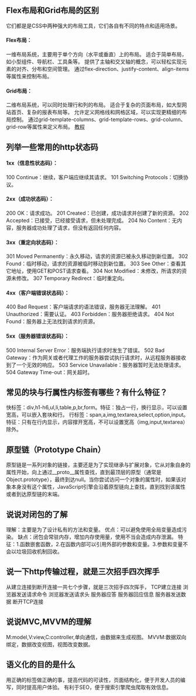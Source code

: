 ## Flex布局和Grid布局的区别
它们都是是CSS中两种强大的布局工具，它们各自有不同的特点和适用场景。

#### Flex布局：
一维布局系统，主要用于单个方向（水平或垂直）上的布局。
适合于简单布局，如小型组件、导航栏、工具条等。
提供了主轴和交叉轴的概念，可以轻松实现元素的对齐、分布和空间管理。
通过flex-direction、justify-content、align-items等属性来控制布局。

#### Grid布局：
二维布局系统，可以同时处理行和列的布局。
适合于复杂的页面布局，如大型网站首页、复杂的报表布局等。
允许定义网格线和网格区域，可以实现更精细的布局控制。
通过grid-template-columns、grid-template-rows、grid-column、grid-row等属性来定义布局。
[教程](https://www.ruanyifeng.com/blog/2019/03/grid-layout-tutorial.html)

## 列举一些常用的http状态码

#### 1xx（信息性状态码）：

100 Continue：继续，客户端应继续其请求。
101 Switching Protocols：切换协议。

#### 2xx（成功状态码）：

200 OK：请求成功。
201 Created：已创建，成功请求并创建了新的资源。
202 Accepted：已接受，已经接受请求，但未处理完成。
204 No Content：无内容，服务器成功处理了请求，但没有返回任何内容。

#### 3xx（重定向状态码）：

301 Moved Permanently：永久移动，请求的资源已被永久移动到新位置。
302 Found：临时移动，请求的资源被临时移动到新位置。
303 See Other：查看其它地址，使用GET和POST请求查看。
304 Not Modified：未修改，所请求的资源未修改。
307 Temporary Redirect：临时重定向。

#### 4xx（客户端错误状态码）：

400 Bad Request：客户端请求的语法错误，服务器无法理解。
401 Unauthorized：需要认证。
403 Forbidden：服务器拒绝请求。
404 Not Found：服务器上无法找到请求的资源。

#### 5xx（服务器错误状态码）：

500 Internal Server Error：服务端执行请求时发生了错误。
502 Bad Gateway：作为网关或者代理工作的服务器尝试执行请求时，从远程服务器接收到了一个无效的响应。
503 Service Unavailable：服务器暂时无法处理请求。
504 Gateway Time-out：网关超时。

## 常见的块与行属性内标签有哪些？有什么特征？

快标签：div,h1-h6,ul,li,table,p,br,form。特征：独占一行，换行显示，可以设置宽高，可以嵌入套块和行。
行标签：span,a,img,textarea,select,option,input。特征：只有在行内显示，内容撑开宽高，不可以设置宽高（img,input,textarea）除外。

## 原型链（Prototype Chain）

原型链是一系列对象的链接，主要还是为了实现继承与扩展对象，它从对象自身的属性开始，向上通过__proto__属性查找，直到最顶层的原型（通常是Object.prototype），最终到达null。当你尝试访问一个对象的属性时，如果该对象本身没有这个属性，JavaScript引擎会沿着原型链向上查找，直到找到该属性或者到达原型链的末端。

## 说说对闭包的了解

理解：主要是为了设计私有的方法和变量。
优点：可以避免使用全局变量造成污染。
缺点：闭包会常驻内存，增加内存使用量，使用不当会造成内存泄漏。
特征：1.函数嵌套函数，2.在函数内部可以引用外部的参数和变量。3.参数和变量不会以垃圾回收机制回收。

## 说一下http传输过程，就是三次招手四次挥手

从建立连接到断开连接一共七个步骤，就是三次招手四次挥手， TCP建立连接 浏览器发送请求命令 浏览器发送请求头 服务器应答 服务器回应信息 服务器发送数据 断开TCP连接

## 说说MVC,MVVM的理解

M:model,V:view,C:controller,单向通信，由数据来生成视图。
MVVM:数据双向绑定，数据改变视图，视图改变数据。

## 语义化的目的是什么

用正确的标签做正确的事，提高代码的可读性，页面结构化，便于开发人员的编写，同时提高用户体验。
有利于SEO，便于搜索引擎爬虫爬取有效信息。